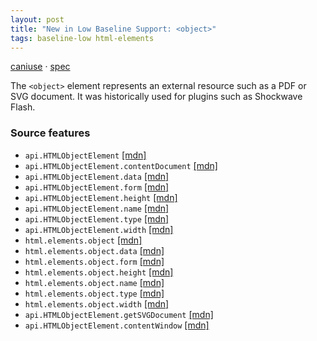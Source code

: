 ```yaml
---
layout: post
title: "New in Low Baseline Support: <object>"
tags: baseline-low html-elements
---
```


[caniuse](https://caniuse.com/?search=object) · [spec](https://html.spec.whatwg.org/multipage/iframe-embed-object.html#the-object-element)

The `<object>` element represents an external resource such as a PDF or SVG document. It was historically used for plugins such as Shockwave Flash.

### Source features

- ``api.HTMLObjectElement`` [[mdn]](https://https://developer.mozilla.org/en-US/search?q=api.HTMLObjectElement)
- ``api.HTMLObjectElement.contentDocument`` [[mdn]](https://https://developer.mozilla.org/en-US/search?q=api.HTMLObjectElement.contentDocument)
- ``api.HTMLObjectElement.data`` [[mdn]](https://https://developer.mozilla.org/en-US/search?q=api.HTMLObjectElement.data)
- ``api.HTMLObjectElement.form`` [[mdn]](https://https://developer.mozilla.org/en-US/search?q=api.HTMLObjectElement.form)
- ``api.HTMLObjectElement.height`` [[mdn]](https://https://developer.mozilla.org/en-US/search?q=api.HTMLObjectElement.height)
- ``api.HTMLObjectElement.name`` [[mdn]](https://https://developer.mozilla.org/en-US/search?q=api.HTMLObjectElement.name)
- ``api.HTMLObjectElement.type`` [[mdn]](https://https://developer.mozilla.org/en-US/search?q=api.HTMLObjectElement.type)
- ``api.HTMLObjectElement.width`` [[mdn]](https://https://developer.mozilla.org/en-US/search?q=api.HTMLObjectElement.width)
- ``html.elements.object`` [[mdn]](https://https://developer.mozilla.org/en-US/search?q=html.elements.object)
- ``html.elements.object.data`` [[mdn]](https://https://developer.mozilla.org/en-US/search?q=html.elements.object.data)
- ``html.elements.object.form`` [[mdn]](https://https://developer.mozilla.org/en-US/search?q=html.elements.object.form)
- ``html.elements.object.height`` [[mdn]](https://https://developer.mozilla.org/en-US/search?q=html.elements.object.height)
- ``html.elements.object.name`` [[mdn]](https://https://developer.mozilla.org/en-US/search?q=html.elements.object.name)
- ``html.elements.object.type`` [[mdn]](https://https://developer.mozilla.org/en-US/search?q=html.elements.object.type)
- ``html.elements.object.width`` [[mdn]](https://https://developer.mozilla.org/en-US/search?q=html.elements.object.width)
- ``api.HTMLObjectElement.getSVGDocument`` [[mdn]](https://https://developer.mozilla.org/en-US/search?q=api.HTMLObjectElement.getSVGDocument)
- ``api.HTMLObjectElement.contentWindow`` [[mdn]](https://https://developer.mozilla.org/en-US/search?q=api.HTMLObjectElement.contentWindow)
